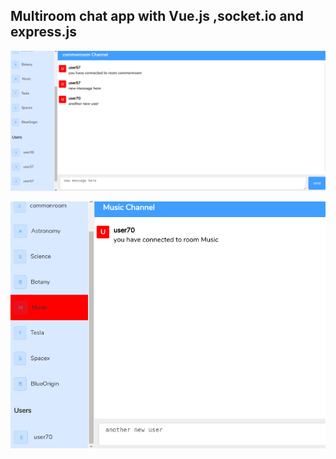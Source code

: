 ## Multiroom chat app with Vue.js ,socket.io and express.js

![GitHub Logo](/screenshot1.png)

![GitHub Logo](/screenshot2.png)
